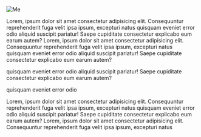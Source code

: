 <div class="me">

![Me](me.png)
</div>

Lorem, ipsum dolor sit amet consectetur adipisicing elit. Consequuntur reprehenderit fuga velit ipsa ipsum, excepturi natus quisquam eveniet error odio aliquid suscipit pariatur! Saepe cupiditate consectetur explicabo eum earum autem? Lorem, ipsum dolor sit amet consectetur adipisicing elit. Consequuntur reprehenderit fuga velit ipsa ipsum, excepturi natus quisquam eveniet error odio aliquid suscipit pariatur! Saepe cupiditate consectetur explicabo eum earum autem?

quisquam eveniet error odio aliquid suscipit pariatur! Saepe cupiditate consectetur explicabo eum earum autem?

quisquam eveniet error odio

Lorem, ipsum dolor sit amet consectetur adipisicing elit. Consequuntur reprehenderit fuga velit ipsa ipsum, excepturi natus quisquam eveniet error odio aliquid suscipit pariatur! Saepe cupiditate consectetur explicabo eum earum autem? Lorem, ipsum dolor sit amet consectetur adipisicing elit. Consequuntur reprehenderit fuga velit ipsa ipsum, excepturi natus 
